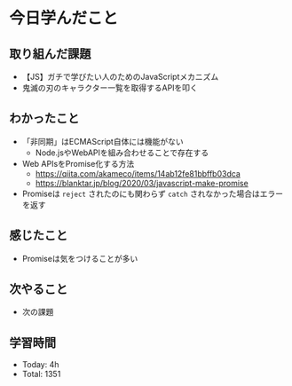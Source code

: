 # 今日学んだこと
## 取り組んだ課題
- 【JS】ガチで学びたい人のためのJavaScriptメカニズム
- 鬼滅の刃のキャラクター一覧を取得するAPIを叩く
## わかったこと
- 「非同期」はECMAScript自体には機能がない
    - Node.jsやWebAPIを組み合わせることで存在する
- Web APIsをPromise化する方法
    - https://qiita.com/akameco/items/14ab12fe81bbffb03dca
    - https://blanktar.jp/blog/2020/03/javascript-make-promise
- Promiseは `reject` されたのにも関わらず `catch` されなかった場合はエラーを返す
## 感じたこと
- Promiseは気をつけることが多い
## 次やること
- 次の課題
## 学習時間
- Today: 4h
- Total: 1351
